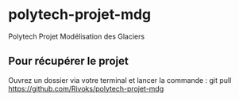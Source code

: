 # polytech-projet-mdg
Polytech Projet Modélisation des Glaciers 


## Pour récupérer le projet
Ouvrez un dossier via votre terminal et lancer la commande : git pull https://github.com/Rivoks/polytech-projet-mdg
